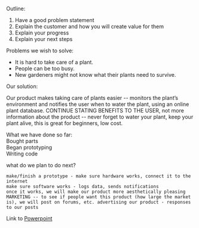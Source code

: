 Outline:  
1.	Have a good problem statement  
2.	Explain the customer and how you will create value for them   
3.	Explain your progress  
4.	Explain your next steps  
  
Problems we wish to solve:  
*	It is hard to take care of a plant. 
*	People can be too busy.  
*	New gardeners might not know what their plants need to survive.
	
Our solution:

Our product makes taking care of plants easier -- monitors the plant’s environment and notifies the user when to water the plant, using an online plant database.  CONTINUE STATING BENEFITS TO THE USER, not more information about the product -- never forget to water your plant, keep your plant alive, this is great for beginners, low cost.

What we have done so far:  
Bought parts  
Began prototyping  
Writing code

what do we plan to do next?

	make/finish a prototype - make sure hardware works, connect it to the internet
	make sure software works - logs data, sends notifications
	once it works, we will make our product more aesthetically pleasing
	MARKETING -- to see if people want this product (how large the market is), we will post on forums, etc. advertising our product - responses to our posts

Link to [Powerpoint](https://docs.google.com/presentation/d/19gJcvadTHgPOUIEl9CzkYp0vekDCrbA4pZkLkr4c_p4/edit#slide=id.p)
